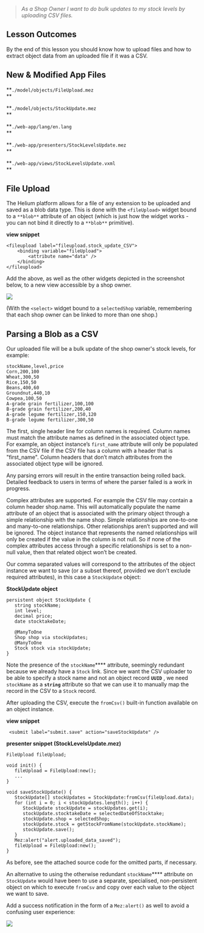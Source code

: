 > _As a Shop Owner I want to do bulk updates to my stock levels by uploading CSV files._

  


  


## Lesson Outcomes

By the end of this lesson you should know how to upload files and how to extract object data from an uploaded file if it was a CSV. 

  


  


## New & Modified App Files

**`./model/objects/FileUpload.mez`  
**

**`./model/objects/StockUpdate.mez`  
**

**`./web-app/lang/en.lang`  
**

**`./web-app/presenters/StockLevelsUpdate.mez`  
**

**`./web-app/views/StockLevelsUpdate.vxml`  
**

  


  


## File Upload

The Helium platform allows for a file of any extension to be uploaded and saved as a blob data type. This is done with the `<fileUpload>` widget bound to a `**blob**` attribute of an object (which is just how the widget works - you can not bind it directly to a `**blob**` primitive).

**view snippet**
    
    
    <fileupload label="fileupload.stock_update_CSV">
    	<binding variable="fileUpload">
    		<attribute name="data" />
    	</binding>
    </fileupload>

Add the above, as well as the other widgets depicted in the screenshot below, to a new view accessible by a shop owner.

![](https://mezzaninewiki.atlassian.net/wiki/download/thumbnails/5734997/Screen%20Shot%202017-02-16%20at%202.02.08%20PM.png?version=1&modificationDate=1487253747740&cacheVersion=1&api=v2&width=403&height=250)

(With the `<select>` widget bound to a `selectedShop` variable, remembering that each shop owner can be linked to more than one shop.)

  


  


## Parsing a Blob as a CSV

Our uploaded file will be a bulk update of the shop owner's stock levels, for example:
    
    
    stockName,level,price
    Corn,200,100
    Wheat,300,50
    Rice,150,50
    Beans,400,60
    Groundnut,440,10
    Cowpea,100,50
    A-grade grain fertilizer,100,100
    B-grade grain fertilizer,200,40
    A-grade legume fertilizer,150,120
    B-grade legume fertilizer,300,50

The first, single header line for column names is required. Column names must match the attribute names as defined in the associated object type. For example, an object instance’s `first_name` attribute will only be populated from the CSV file if the CSV file has a column with a header that is "first_name". Column headers that don’t match attributes from the associated object type will be ignored.

Any parsing errors will result in the entire transaction being rolled back. Detailed feedback to users in terms of where the parser failed is a work in progress.

Complex attributes are supported. For example the CSV file may contain a column header shop.name. This will automatically populate the name attribute of an object that is associated with the primary object through a simple relationship with the name shop. Simple relationships are one-to-one and many-to-one relationships. Other relationships aren’t supported and will be ignored. The object instance that represents the named relationships will only be created if the value in the column is not null. So if none of the complex attributes access through a specific relationships is set to a non-null value, then that related object won’t be created.

Our comma separated values will correspond to the attributes of the object instance we want to save (or a subset thereof, provided we don't exclude required attributes), in this case a `StockUpdate` object:

**StockUpdate object**
    
    
    persistent object StockUpdate {
       string stockName;
       int level;
       decimal price;
       date stocktakeDate;
    
       @ManyToOne
       Shop shop via stockUpdates;
       @ManyToOne
       Stock stock via stockUpdate;
    }

Note the presence of the `stockName`**** attribute, seemingly redundant because we already have a `Stock` link. Since we want the CSV uploader to be able to specify a stock name and not an object record **`UUID`** , we need `stockName` as a **`string`** attribute so that we can use it to manually map the record in the CSV to a `Stock` record.

  


After uploading the CSV, execute the `fromCsv()` built-in function available on an object instance.

**view snippet**
    
    
     <submit label="submit.save" action="saveStockUpdate" />

**presenter snippet (StockLevelsUpdate.mez)**
    
    
    FileUpload fileUpload;
    
    void init() {
       fileUpload = FileUpload:new();
       ...
    }
    
    void saveStockUpdate() {
       StockUpdate[] stockUpdates = StockUpdate:fromCsv(fileUpload.data);
       for (int i = 0; i < stockUpdates.length(); i++) {
          StockUpdate stockUpdate = stockUpdates.get(i);
          stockUpdate.stocktakeDate = selectedDateOfStocktake;
          stockUpdate.shop = selectedShop;
          stockUpdate.stock = getStockFromName(stockUpdate.stockName);
          stockUpdate.save();
       }
       Mez:alert("alert.uploaded_data_saved");
       fileUpload = FileUpload:new();
    }

As before, see the attached source code for the omitted parts, if necessary.

An alternative to using the otherwise redundant `stockName`**** attribute on `StockUpdate` would have been to use a separate, specialised, non-persistent object on which to execute `fromCsv` and copy over each value to the object we want to save.

Add a success notification in the form of a `Mez:alert()` as well to avoid a confusing user experience:

![](https://mezzaninewiki.atlassian.net/wiki/download/thumbnails/5734997/Screen%20Shot%202017-02-16%20at%2010.32.51%20PM.png?version=1&modificationDate=1487284431584&cacheVersion=1&api=v2&width=673&height=250)

  


  


  






  

